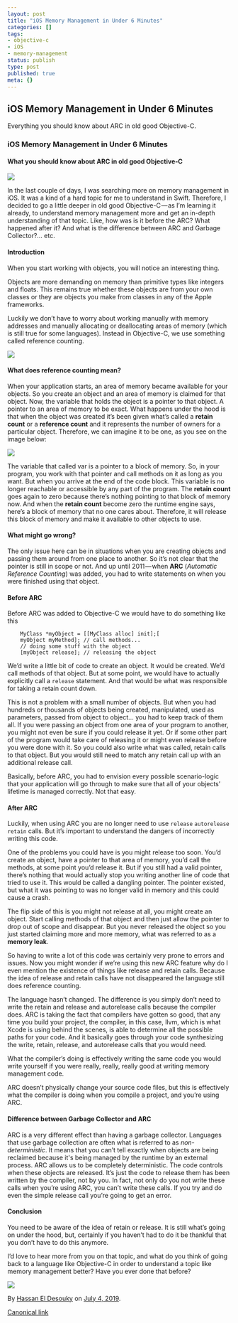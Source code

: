 ```yaml
---
layout: post
title: "iOS Memory Management in Under 6 Minutes"
categories: []
tags:
- objective-c
- iOS
- memory-management
status: publish
type: post
published: true
meta: {}
---
```


## iOS Memory Management in Under 6 Minutes

Everything you should know about ARC in old good Objective-C.

### iOS Memory Management in Under 6 Minutes

#### What you should know about ARC in old good Objective-C

![](https://cdn-images-1.medium.com/max/2560/1*nkLi2YLBO3xys_dehSXoQw.png)

In the last couple of days, I was searching more on memory management in
iOS. It was a kind of a hard topic for me to understand in Swift.
Therefore, I decided to go a little deeper in old good Objective-C — as
I’m learning it already, to understand memory management more and get an
in-depth understanding of that topic. Like, how was is it before the
ARC? What happened after it? And what is the difference between ARC and
Garbage Collector?… etc.

#### Introduction

When you start working with objects, you will notice an interesting
thing.

Objects are more demanding on memory than primitive types like integers
and floats. This remains true whether these objects are from your own
classes or they are objects you make from classes in any of the Apple
frameworks.

Luckily we don’t have to worry about working manually with memory
addresses and manually allocating or deallocating areas of memory (which
is still true for some languages). Instead in Objective-C, we use
something called reference counting.

[![](https://cdn-images-1.medium.com/max/800/1*4N4u_wPLkqco5f1S1sX5tA.png)](https://www.paypal.me/HassanElDesouky?locale.x=en_US)

#### What does reference counting mean?

When your application starts, an area of memory became available for
your objects. So you create an object and an area of memory is claimed
for that object. Now, the variable that holds the object is a pointer to
that object. A pointer to an area of memory to be exact. What happens
under the hood is that when the object was created it’s been given
what’s called a **retain count** or a **reference count** and it
represents the number of owners for a particular object. Therefore, we
can imagine it to be one, as you see on the image below:

![](https://cdn-images-1.medium.com/max/800/1*B0Qm_tMY5NpfXA8rwyoiDA.jpeg)

The variable that called var is a pointer to a block of memory. So, in
your program, you work with that pointer and call methods on it as long
as you want. But when you arrive at the end of the code block. This
variable is no longer reachable or accessible by any part of the
program. The **retain count** goes again to zero because there’s nothing
pointing to that block of memory now. And when the **retain count** become zero the runtime engine says, here’s a block of memory
that no one cares about. Therefore, it will release this block of memory
and make it available to other objects to use.

#### What might go wrong?

The only issue here can be in situations when you are creating objects
and passing them around from one place to another. So it’s not clear
that the pointer is still in scope or not. And up until 2011 — when
**ARC** (*Automatic Reference Counting*) was added, you had to write
statements on when you were finished using that object.

#### Before ARC

Before ARC was added to Objective-C we would have to do something like
this

```
    MyClass *myObject = [[MyClass alloc] init];[
    myObject myMethod]; // call methods... 
    // doing some stuff with the object
    [myObject release]; // releasing the object
```

We’d write a little bit of code to create an object. It would be
created. We’d call methods of that object. But at some point, we would
have to actually explicitly call a `release` statement. And that would be what was responsible for
taking a retain count down.

This is not a problem with a small number of objects. But when you had
hundreds or thousands of objects being created, manipulated, used as
parameters, passed from object to object… you had to keep track of them
all. If you were passing an object from one area of your program to
another, you might not even be sure if you could release it yet. Or if
some other part of the program would take care of releasing it or might
even release before you were done with it. So you could also write what
was called, retain calls to that object. But you would still need to
match any retain call up with an additional release call.

Basically, before ARC, you had to envision every possible scenario-logic
that your application will go through to make sure that all of your
objects’ lifetime is managed correctly. Not that easy.

#### After ARC

Luckily, when using ARC you are no longer need to use
`release` `autorelease` `retain` calls. But it’s
important to understand the dangers of incorrectly writing this code.

One of the problems you could have is you might release too soon. You’d
create an object, have a pointer to that area of memory, you’d call the
methods, at some point you’d release it. But if you still had a valid
pointer, there’s nothing that would actually stop you writing another
line of code that tried to use it. This would be called a dangling
pointer. The pointer existed, but what it was pointing to was no longer
valid in memory and this could cause a crash.

The flip side of this is you might not release at all, you might create
an object. Start calling methods of that object and then just allow the
pointer to drop out of scope and disappear. But you never released the
object so you just started claiming more and more memory, what was
referred to as a **memory leak**.

So having to write a lot of this code was certainly very prone to errors
and issues. Now you might wonder if we’re using this new ARC feature why
do I even mention the existence of things like release and retain calls.
Because the idea of release and retain calls have not disappeared the
language still does reference counting.

The language hasn’t changed. The difference is you simply don’t need to
write the retain and release and autorelease calls because the compiler
does. ARC is taking the fact that compilers have gotten so good, that
any time you build your project, the compiler, in this case, llvm, which
is what Xcode is using behind the scenes, is able to determine all the
possible paths for your code. And it basically goes through your code
synthesizing the write, retain, release, and autorelease calls that you
would need.

What the compiler’s doing is effectively writing the same code you would
write yourself if you were really, really, really good at writing memory
management code.

ARC doesn’t physically change your source code files, but this is
effectively what the compiler is doing when you compile a project, and
you’re using ARC.

#### **Difference between Garbage Collector and ARC**

ARC is a very different effect than having a garbage collector.
Languages that use garbage collection are often what is referred to as
*non-deterministic*. It means that you can’t tell exactly when objects
are being reclaimed because it's being managed by the runtime by an
external process. ARC allows us to be completely deterministic. The code
controls when these objects are released. It’s just the code to release
them has been written by the compiler, not by you. In fact, not only do
you not write these calls when you’re using ARC, you can’t write these
calls. If you try and do even the simple release call you’re going to
get an error.

#### Conclusion

You need to be aware of the idea of retain or release. It is still
what’s going on under the hood, but, certainly if you haven’t had to do
it be thankful that you don’t have to do this anymore.

I’d love to hear more from you on that topic, and what do you think of
going back to a language like Objective-C in order to understand a topic
like memory management better? Have you ever done that before?

[![](https://cdn-images-1.medium.com/max/800/1*8RA2giRIK2fXze7e57361Q.png)](https://www.paypal.me/HassanElDesouky?locale.x=en_US)

By [Hassan El Desouky](https://medium.com/@hassaneldesouky) on [July 4,
2019](https://medium.com/p/3be777f69b7e).

[Canonical
link](https://medium.com/@hassaneldesouky/ios-memory-management-in-under-6-minutes-3be777f69b7e)
